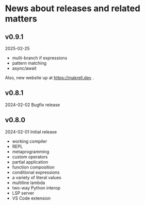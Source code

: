
# News about releases and related matters


## v0.9.1

2025-02-25

* multi-branch if expressions
* pattern matching
* async/await

Also, new website up at https://makrell.dev .

## v0.8.1

2024-02-02 Bugfix release

## v0.8.0

2024-02-01 Initial release

* working compiler
* REPL
* metaprogramming
* custom operators
* partial application
* function composition
* conditional expressions
* a variety of literal values
* multiline lambda
* two-way Python interop
* LSP server
* VS Code extension


